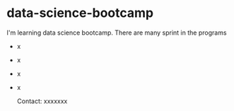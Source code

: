# data-science-bootcamp

I'm learning data science bootcamp. There are many sprint in the programs

- x
- x
- x
- x

  Contact: xxxxxxx

